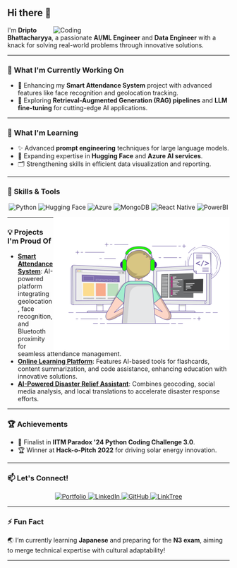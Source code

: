 ## Hi there 👋  


<img align="right" alt="Coding" src="https://media.giphy.com/media/qgQUggAC3Pfv687qPC/giphy.gif" width="400"/>

I'm **Dripto Bhattacharyya**, a passionate **AI/ML Engineer** and **Data Engineer** with a knack for solving real-world problems through innovative solutions.  

---

### 🔭 **What I'm Currently Working On**  
- 🚀 Enhancing my **Smart Attendance System** project with advanced features like face recognition and geolocation tracking.  
- 🤖 Exploring **Retrieval-Augmented Generation (RAG) pipelines** and **LLM fine-tuning** for cutting-edge AI applications.  

---

### 🌱 **What I'm Learning**  
- ✨ Advanced **prompt engineering** techniques for large language models.  
- 🧠 Expanding expertise in **Hugging Face** and **Azure AI services**.  
- 🗂️ Strengthening skills in efficient data visualization and reporting.  

---

### 🚀 **Skills & Tools**  
<p align="center">
  <img src="https://img.shields.io/badge/Python-%233776AB.svg?style=for-the-badge&logo=python&logoColor=white" alt="Python"/>
  <img src="https://img.shields.io/badge/HuggingFace-%23FFCC00.svg?style=for-the-badge&logo=huggingface&logoColor=black" alt="Hugging Face"/>
  <img src="https://img.shields.io/badge/Azure-%230072C6.svg?style=for-the-badge&logo=microsoftazure&logoColor=white" alt="Azure"/>
  <img src="https://img.shields.io/badge/MongoDB-%2347A248.svg?style=for-the-badge&logo=mongodb&logoColor=white" alt="MongoDB"/>
  <img src="https://img.shields.io/badge/React_Native-%2320232A.svg?style=for-the-badge&logo=react&logoColor=%2361DAFB" alt="React Native"/>
  <img src="https://img.shields.io/badge/PowerBI-%23F2C811.svg?style=for-the-badge&logo=powerbi&logoColor=black" alt="PowerBI"/>
</p>



<img align="right" alt="GIF" src="https://raw.githubusercontent.com/devSouvik/devSouvik/master/gif3.gif" width="400"/>

---

### 💡 **Projects I'm Proud Of**  
- **[Smart Attendance System](#)**: AI-powered platform integrating geolocation, face recognition, and Bluetooth proximity for seamless attendance management.  
- **[Online Learning Platform](#)**: Features AI-based tools for flashcards, content summarization, and code assistance, enhancing education with innovative solutions.  
- **[AI-Powered Disaster Relief Assistant](#)**: Combines geocoding, social media analysis, and local translations to accelerate disaster response efforts.  

---

### 🏆 **Achievements**  
- 🥇 Finalist in **IITM Paradox '24 Python Coding Challenge 3.0**.  
- 🏆 Winner at **Hack-o-Pitch 2022** for driving solar energy innovation.  

---

### 📫 **Let's Connect!**  
<p align="center">
  <a href="https://sites.google.com/student.onlinedegree.iitm.ac.in/portfolio-driptobhattacharyya?usp=sharing">
    <img src="https://img.shields.io/badge/Portfolio-%2312100E.svg?style=for-the-badge&logo=firefox&logoColor=white" alt="Portfolio"/>
  </a>
  <a href="https://www.linkedin.com/in/dripto-bhattacharyya/">
    <img src="https://img.shields.io/badge/LinkedIn-%230077B5.svg?style=for-the-badge&logo=linkedin&logoColor=white" alt="LinkedIn"/>
  </a>
  <a href="https://github.com/driptobhattacharyya">
    <img src="https://img.shields.io/badge/GitHub-%2312100E.svg?style=for-the-badge&logo=github&logoColor=white" alt="GitHub"/>
  </a>
  <a href="https://linktr.ee/driptobhattacharyya">
    <img src="https://img.shields.io/badge/LinkTree-%23C8E9A0.svg?style=for-the-badge&logo=linktree&logoColor=black" alt="LinkTree"/>
  </a>
</p>

---

### ⚡ **Fun Fact**  
🌏 I’m currently learning **Japanese**  and preparing for the **N3 exam**, aiming to merge technical expertise with cultural adaptability!  

---


